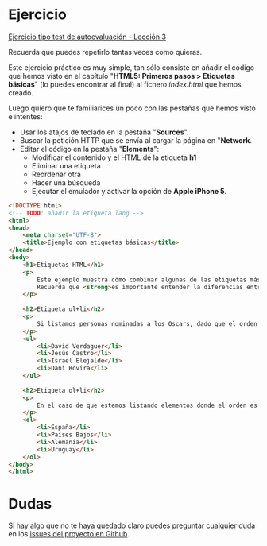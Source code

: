 # Ejercicio

[Ejercicio tipo test de autoevaluación - Lección 3](http://www.cursohtml5desdecero.com/tests/leccion3.html)

Recuerda que puedes repetirlo tantas veces como quieras.

Este ejercicio práctico es muy simple, tan sólo consiste en añadir el código que hemos visto en el capítulo "**HTML5: Primeros pasos > Etiquetas básicas**" (lo puedes encontrar al final) al fichero *index.html* que hemos creado.

Luego quiero que te familiarices un poco con las pestañas que hemos visto e intentes:
* Usar los atajos de teclado en la pestaña "**Sources**".
* Buscar la petición HTTP que se envía al cargar la página en "**Network**.
* Editar el código en la pestaña "**Elements**": 
    * Modificar el contenido y el HTML de la etiqueta **h1**
    * Eliminar una etiqueta
    * Reordenar otra
    * Hacer una búsqueda
    * Ejecutar el emulador y activar la opción de **Apple iPhone 5**.

```html
<!DOCTYPE html>
<!-- TODO: añadir la etiqueta lang -->
<html>
<head>
	<meta charset="UTF-8">
	<title>Ejemplo con etiquetas básicas</title>
</head>
<body>
    <h1>Etiquetas HTML</h1>
    <p>
        Este ejemplo muestra cómo combinar algunas de las etiquetas más básicas de HTML5. <br>
        Recuerda que <strong>es importante entender la diferencias entre ellas</strong>.
    </p>
    
    <h2>Etiqueta ul+li</h2>
    <p>
        Si listamos personas nominadas a los Oscars, dado que el orden no altera el significado, debemos usar <em>ul</em>. 
    </p>
    <ul>
        <li>David Verdaguer</li>
        <li>Jesús Castro</li>
        <li>Israel Elejalde</li>
        <li>Dani Rovira</li>
    </ul>
    
    <h2>Etiqueta ol+li</h2>
    <p>
        En el caso de que estemos listando elementos donde el orden es importante, como por ejemplo la clasificación de un mundial de fútbol, debemos usar <em>ol</em>.
    </p>
    <ol>	 
        <li>España</li>
        <li>Países Bajos</li>
        <li>Alemania</li>
        <li>Uruguay</li>
    </ol>
</body>
</html>
```

# Dudas
Si hay algo que no te haya quedado claro puedes preguntar cualquier duda en los [issues del proyecto en Github](https://github.com/hhkaos/cursohtml5desdecero/issues).
